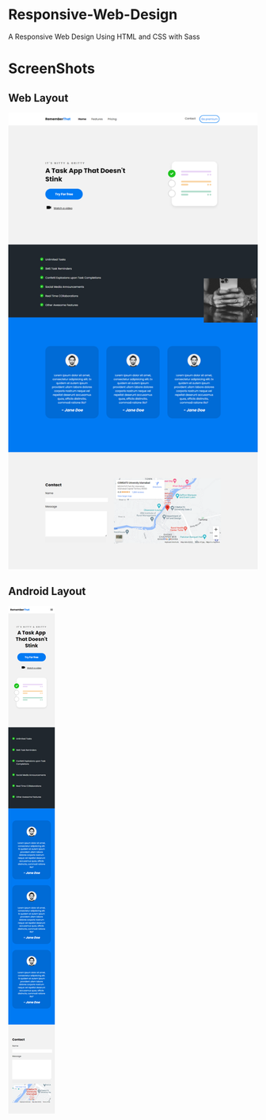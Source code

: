 # Responsive-Web-Design
A Responsive Web Design Using HTML and CSS with Sass
# ScreenShots
## Web Layout
![alt text](https://raw.githubusercontent.com/Shoaib-Naseer/Responsive-Web-Design/main/Screenshots/web.png)

## Android Layout
![alt text](https://raw.githubusercontent.com/Shoaib-Naseer/Responsive-Web-Design/main/Screenshots/android.png)

